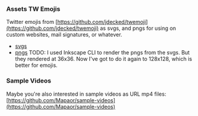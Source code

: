 ### Assets TW Emojis
Twitter emojis from [https://github.com/jdecked/twemoji](https://github.com/jdecked/twemoji) as svgs, and pngs for using on custom websites, mail signatures, or whatever.
- [svgs](./tw-emojis-svgs)
- [pngs](./tw-emojis-pngs)
TODO: I used Inkscape CLI to render the pngs from the svgs. But they rendered at 36x36. Now I've got to do it again to 128x128, which is better for emojis.
### Sample Videos
Maybe you're also interested in sample videos as URL mp4 files: [https://github.com/Mapaor/sample-videos](https://github.com/Mapaor/sample-videos)
